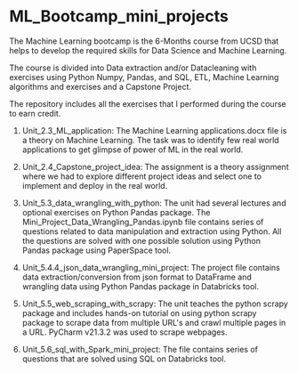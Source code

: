 # ML_Bootcamp_mini_projects

The Machine Learning bootcamp is the 6-Months course from UCSD that helps to develop the required skills for Data Science and Machine Learning.

The course is divided into Data extraction and/or Datacleaning with exercises using Python Numpy, Pandas, and SQL, ETL, Machine Learning algorithms and exercises and a Capstone Project.

The repository includes all the exercises that I performed during the course to earn credit.

1. Unit_2.3_ML_application:
   The Machine Learning applications.docx file is a theory on Machine Learning. The task was to identify few real world applications to get glimpse of power of ML in the real world.
 
2. Unit_2.4_Capstone_project_idea:
   The assignment is a theory assignment where we had to explore different project ideas and select one to implement and deploy in the real world.
   
3. Unit_5.3_data_wrangling_with_python:
   The unit had several lectures and optional exercises on Python Pandas package.
   The Mini_Project_Data_Wrangling_Pandas.ipynb file contains series of questions related to data manipulation and extraction using Python.
   All the questions are solved with one possible solution using Python Pandas package using PaperSpace tool.
   
4. Unit_5.4.4_json_data_wrangling_mini_project:
   The project file contains data extraction/conversion from json format to DataFrame and wrangling data using Python Pandas package in Databricks tool.

5. Unit_5.5_web_scraping_with_scrapy:
   The unit teaches the python scrapy package and includes hands-on tutorial on using python scrapy package to scrape data from multiple URL's and crawl multiple pages in a URL.      PyCharm v21.3.2 was used to scrape webpages.   
   
6. Unit_5.6_sql_with_Spark_mini_project:
   The file contains series of questions that are solved using SQL on Databricks tool.  
   
